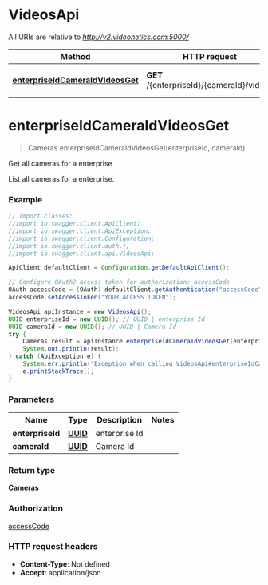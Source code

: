 # VideosApi

All URIs are relative to *http://v2.videonetics.com:5000/*

Method | HTTP request | Description
------------- | ------------- | -------------
[**enterpriseIdCameraIdVideosGet**](VideosApi.md#enterpriseIdCameraIdVideosGet) | **GET** /{enterpriseId}/{cameraId}/videos | Get all cameras for a enterprise

<a name="enterpriseIdCameraIdVideosGet"></a>
# **enterpriseIdCameraIdVideosGet**
> Cameras enterpriseIdCameraIdVideosGet(enterpriseId, cameraId)

Get all cameras for a enterprise

List all cameras for a enterprise.

### Example
```java
// Import classes:
//import io.swagger.client.ApiClient;
//import io.swagger.client.ApiException;
//import io.swagger.client.Configuration;
//import io.swagger.client.auth.*;
//import io.swagger.client.api.VideosApi;

ApiClient defaultClient = Configuration.getDefaultApiClient();

// Configure OAuth2 access token for authorization: accessCode
OAuth accessCode = (OAuth) defaultClient.getAuthentication("accessCode");
accessCode.setAccessToken("YOUR ACCESS TOKEN");

VideosApi apiInstance = new VideosApi();
UUID enterpriseId = new UUID(); // UUID | enterprise Id
UUID cameraId = new UUID(); // UUID | Camera Id
try {
    Cameras result = apiInstance.enterpriseIdCameraIdVideosGet(enterpriseId, cameraId);
    System.out.println(result);
} catch (ApiException e) {
    System.err.println("Exception when calling VideosApi#enterpriseIdCameraIdVideosGet");
    e.printStackTrace();
}
```

### Parameters

Name | Type | Description  | Notes
------------- | ------------- | ------------- | -------------
 **enterpriseId** | [**UUID**](.md)| enterprise Id |
 **cameraId** | [**UUID**](.md)| Camera Id |

### Return type

[**Cameras**](Cameras.md)

### Authorization

[accessCode](../README.md#accessCode)

### HTTP request headers

 - **Content-Type**: Not defined
 - **Accept**: application/json

